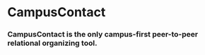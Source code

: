# CampusContact

### CampusContact is the only campus-first peer-to-peer relational organizing tool.